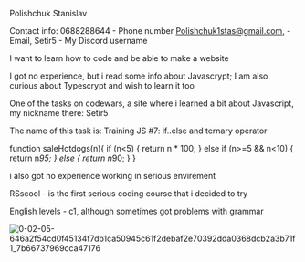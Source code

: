 Polishchuk Stanislav

Contact info: 0688288644 - Phone number Polishchuk1stas@gmail.com, - Email, Setir5 - My Discord username

I want to learn how to code and be able to make a website

I got no experience, but i read some info about Javascrypt; I am also curious about Typescrypt and wish to learn it too

One of the tasks on codewars, a site where i learned a bit about Javascript, my nickname there: Setir5

The name of this task is: Training JS #7: if..else and ternary operator

function saleHotdogs(n){
  if (n<5) {
    return n * 100;
  }
  else if (n>=5 && n<10) {
    return n*95;
  }
  else {
    return n*90;
}
}

i also got no experience working in serious envirement


RSscool - is the first serious coding course that i decided to try


English levels - c1, although sometimes got problems with grammar

![0-02-05-646a2f54cd0f45134f7db1ca50945c61f2debaf2e70392dda0368dcb2a3b71f1_7b66737969cca47176](https://github.com/setir5/rsschool-cv/assets/44408783/972eb5de-dd13-4cc5-b100-70fa871a96f5)
